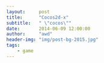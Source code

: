 ```yaml
---
layout:     post
title:      "Cocos2d-x"
subtitle:   " \"cocos\""
date:       2014-06-09 12:00:00
author:     "awd"
header-img: "img/post-bg-2015.jpg"
tags:
    - game
---
```


